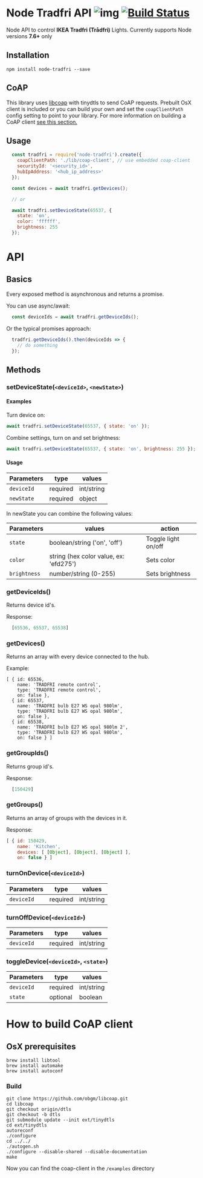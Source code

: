 
# Node Tradfri API ![img](http://i.imgur.com/Qicn5wu.jpg) [![Build Status](https://travis-ci.org/morzzz007/node-tradfri.svg?branch=master)](https://travis-ci.org/morzzz007/node-tradfri)
Node API to control **IKEA Tradfri (Trådfri)** Lights.
Currently supports Node versions **7.6+** only


## Installation

`npm install node-tradfri --save`

## CoAP

This library uses [libcoap](https://github.com/obgm/libcoap) with tinydtls to send CoAP requests.
Prebuilt OsX client is included or you can build your own and set the `coapClientPath` config setting to point to your library.
For more information on building a CoAP client [see this section.](#how-to-build-coap-client)

## Usage
```javascript
  const tradfri = require('node-tradfri').create({
    coapClientPath: './lib/coap-client', // use embedded coap-client
    securityId: '<security_id>',
    hubIpAddress: '<hub_ip_address>'
  });

  const devices = await tradfri.getDevices();

  // or

  await tradfri.setDeviceState(65537, {
    state: 'on',
    color: 'ffffff',
    brightness: 255
  });
```

# API
## Basics
Every exposed method is asynchronous and returns a promise.

You can use async/await:
```javascript
  const deviceIds = await tradfri.getDeviceIds();
```

Or the typical promises approach:
```javascript
  tradfri.getDeviceIds().then(deviceIds => {
    // do something
  });
```

## Methods

### setDeviceState(`<deviceId>`, `<newState>`)

#### Examples
Turn device on:
```javascript
await tradfri.setDeviceState(65537, { state: 'on' });
```

Combine settings, turn on and set brightness:
```javascript
await tradfri.setDeviceState(65537, { state: 'on', brightness: 255 });
```

#### Usage

|Parameters|type|values|
|---|---|---|
|`deviceId`|required|int/string|
|`newState`|required|object|

In newState you can combine the following values:

|Parameters|values|action|
|---|---|---|
|`state`|boolean/string ('on', 'off')|Toggle light on/off
|`color`|string (hex color value, ex: 'efd275')|Sets color
|`brightness`|number/string (0-255)|Sets brightness

### getDeviceIds()
Returns device id's.

Response:
```javascript
  [65536, 65537, 65538]
```

### getDevices()
Returns an array with every device connected to the hub.

Example:
```
[ { id: 65536,
    name: 'TRADFRI remote control',
    type: 'TRADFRI remote control',
    on: false },
  { id: 65537,
    name: 'TRADFRI bulb E27 WS opal 980lm',
    type: 'TRADFRI bulb E27 WS opal 980lm',
    on: false },
  { id: 65538,
    name: 'TRADFRI bulb E27 WS opal 980lm 2',
    type: 'TRADFRI bulb E27 WS opal 980lm',
    on: false } ]
```

### getGroupIds()
Returns group id's.

Response:
```javascript
  [150429]
```

### getGroups()
Returns an array of groups with the devices in it.

Response:
```javascript
[ { id: 150429,
    name: 'Kitchen',
    devices: [ [Object], [Object], [Object] ],
    on: false } ]
```

### turnOnDevice(`<deviceId>`)
|Parameters|type|values|
|---|---|---|
|`deviceId`|required|int/string|

### turnOffDevice(`<deviceId>`)
|Parameters|type|values|
|---|---|---|
|`deviceId`|required|int/string|


### toggleDevice(`<deviceId>`, `<state>`)
|Parameters|type|values|
|---|---|---|
|`deviceId`|required|int/string|
|`state`|optional|boolean|


# How to build CoAP client
## OsX prerequisites
```shell
brew install libtool
brew install automake
brew install autoconf
```

### Build
```shell
git clone https://github.com/obgm/libcoap.git
cd libcoap
git checkout origin/dtls
git checkout -b dtls
git submodule update --init ext/tinydtls
cd ext/tinydtls
autoreconf
./configure
cd ../../
./autogen.sh
./configure --disable-shared --disable-documentation
make
```

Now you can find the coap-client in the `/examples` directory
